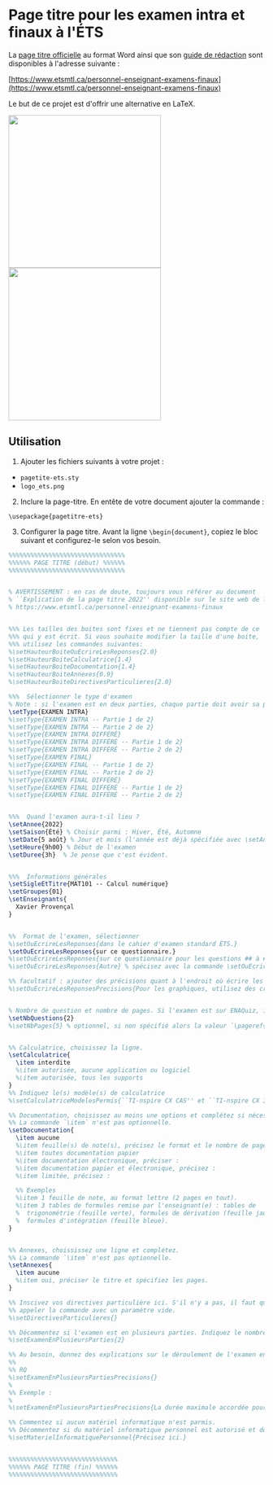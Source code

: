 # Page titre pour les examen intra et finaux à l'ÉTS


La [page titre officielle](https://www.etsmtl.ca/docs/personnel-enseignant-examens-finaux/documents/page-titre) au format Word ainsi que son [guide de rédaction](https://www.etsmtl.ca/docs/personnel-enseignant-examens-finaux/documents/Explications-de-la-page-titre) sont disponibles à l'adresse suivante :

[https://www.etsmtl.ca/personnel-enseignant-examens-finaux](https://www.etsmtl.ca/personnel-enseignant-examens-finaux)

Le but de ce projet est d'offrir une alternative en LaTeX.

<a href="https://dev.azure.com/xavierprovencal/f67f346b-d011-4c58-a5e3-73080b537fa2/_apis/git/repositories/ca7446aa-e78a-4093-b4e8-40e01ab5d3b6/items?path=/images/exemple_simple.png&versionDescriptor%5BversionOptions%5D=0&versionDescriptor%5BversionType%5D=0&versionDescriptor%5Bversion%5D=master&resolveLfs=true&%24format=octetStream&api-version=5.0&download=true"><img src="https://dev.azure.com/xavierprovencal/f67f346b-d011-4c58-a5e3-73080b537fa2/_apis/git/repositories/ca7446aa-e78a-4093-b4e8-40e01ab5d3b6/items?path=/images/exemple_simple.png&versionDescriptor%5BversionOptions%5D=0&versionDescriptor%5BversionType%5D=0&versionDescriptor%5Bversion%5D=master&resolveLfs=true&%24format=octetStream&api-version=5.0&download=true" width="300"/></a>
<a href="https://dev.azure.com/xavierprovencal/f67f346b-d011-4c58-a5e3-73080b537fa2/_apis/git/repositories/ca7446aa-e78a-4093-b4e8-40e01ab5d3b6/items?path=/images/exemple_complexe.png&versionDescriptor%5BversionOptions%5D=0&versionDescriptor%5BversionType%5D=0&versionDescriptor%5Bversion%5D=master&resolveLfs=true&%24format=octetStream&api-version=5.0&download=true"><img src="https://dev.azure.com/xavierprovencal/f67f346b-d011-4c58-a5e3-73080b537fa2/_apis/git/repositories/ca7446aa-e78a-4093-b4e8-40e01ab5d3b6/items?path=/images/exemple_complexe.png&versionDescriptor%5BversionOptions%5D=0&versionDescriptor%5BversionType%5D=0&versionDescriptor%5Bversion%5D=master&resolveLfs=true&%24format=octetStream&api-version=5.0&download=true" width="300"/></a>


## Utilisation

1. Ajouter les fichiers suivants à votre projet :
 - `pagetite-ets.sty`
 - `logo_ets.png`

2. Inclure la page-titre. En entête de votre document ajouter la commande :
```
\usepackage{pagetitre-ets}
```

3. Configurer la page titre. Avant la ligne `\begin{document}`, copiez le bloc
   suivant et configurez-le selon vos besoin.
```latex
%%%%%%%%%%%%%%%%%%%%%%%%%%%%%%%%
%%%%%% PAGE TITRE (début) %%%%%%
%%%%%%%%%%%%%%%%%%%%%%%%%%%%%%%%


% AVERTISSEMENT : en cas de doute, toujours vous référer au document
% ``Explication de la page titre 2022'' disponible sur le site web de l'ÉTS :
% https://www.etsmtl.ca/personnel-enseignant-examens-finaux


%%% Les tailles des boites sont fixes et ne tiennent pas compte de ce
%%% qui y est écrit. Si vous souhaite modifier la taille d'une boite, 
%%% utilisez les commandes suivantes:
%\setHauteurBoiteOuEcrireLesReponses{2.0}
%\setHauteurBoiteCalculatrice{1.4}
%\setHauteurBoiteDocumentation{1.4}
%\setHauteurBoiteAnnexes{0.9}
%\setHauteurBoiteDirectivesParticulieres{2.0}

%%%  Sélectionner le type d'examen
% Note : si l'examen est en deux parties, chaque partie doit avoir sa page titre.
\setType{EXAMEN INTRA}
%\setType{EXAMEN INTRA -- Partie 1 de 2}
%\setType{EXAMEN INTRA -- Partie 2 de 2}
%\setType{EXAMEN INTRA DIFFÉRÉ}
%\setType{EXAMEN INTRA DIFFÉRÉ -- Partie 1 de 2}
%\setType{EXAMEN INTRA DIFFÉRÉ -- Partie 2 de 2}
%\setType{EXAMEN FINAL}
%\setType{EXAMEN FINAL -- Partie 1 de 2}
%\setType{EXAMEN FINAL -- Partie 2 de 2}
%\setType{EXAMEN FINAL DIFFÉRÉ}
%\setType{EXAMEN FINAL DIFFÉRÉ -- Partie 1 de 2}
%\setType{EXAMEN FINAL DIFFÉRÉ -- Partie 2 de 2}


%%%  Quand l'examen aura-t-il lieu ?
\setAnnee{2022}
\setSaison{Été} % Choisir parmi : Hiver, Été, Automne
\setDate{5 août} % Jour et mois (l'année est déjà spécifiée avec \setAnnee)
\setHeure{9h00} % Début de l'examen
\setDuree{3h}  % Je pense que c'est évident.


%%%  Informations générales
\setSigleEtTitre{MAT101 -- Calcul numérique}
\setGroupes{01}
\setEnseignants{
  Xavier Provençal
}


%%  Format de l'examen, sélectionner
%\setOuEcrireLesReponses{dans le cahier d'examen standard ÉTS.}
\setOuEcrireLesReponses{sur ce questionnaire.}
%\setOuEcrireLesReponses{sur ce questionnaire pour les questions ## à ## et dans le cahier d'examen standard ÉTS pour les question ## à ##.}
%\setOuEcrireLesReponses{Autre} % spécisez avec la commande \setOuEcrireLesReponsesPrecisions

%% facultatif : ajouter des précisions quant à l'endroit où écrire les réponses
%\setOuEcrireLesReponsesPrecisions{Pour les graphiques, utilisez des crayons de couleur.}


% Nombre de question et nombre de pages. Si l'examen est sur ENAQuiz, il faut
\setNbQuestions{2}
%\setNbPages{5} % optionnel, si non spécifié alors la valeur `\pageref{LastPage}` est utilisée


%% Calculatrice, choisissez la ligne.
\setCalculatrice{
  \item interdite
  %\item autorisée, aucune application ou logiciel
  %\item autorisée, tous les supports
}
%% Indiquez le(s) modèle(s) de calculatrice
%\setCalculatriceModelesPermis{``TI-nspire CX CAS'' et ``TI-nspire CX II CAS''.}

%% Documentation, choisissez au moins une options et complétez si nécessaire.
%% La commande `\item` n'est pas optionnelle.
\setDocumentation{
  \item aucune
  %\item feuille(s) de note(s), précisez le format et le nombre de pages
  %\item toutes documentation papier
  %\item documentation électronique, préciser :
  %\item documentation papier et électronique, précisez :
  %\item limitée, précisez :

  %% Exemples 
  %\item 1 feuille de note, au format lettre (2 pages en tout).
  %\item 3 tables de formules remise par l'enseignant(e) : tables de
  %  trigonométrie (feuille verte), formules de dérivation (feuille jaune),
  %  formules d'intégration (feuille bleue).
}


%% Annexes, choississez une ligne et complétez.
%% La commande `\item` n'est pas optionnelle.
\setAnnexes{
  \item aucune
  %\item oui, préciser le titre et spécifiez les pages.
}

%% Inscivez vos directives particulière ici. S'il n'y a pas, il faut quand même
%% appeler la commande avec un paramètre vide.
%\setDirectivesParticulieres{}

%% Décommentez si l'examen est en plusieurs parties. Indiquez le nombre de parties en paramètre.
%\setExamenEnPlusieursParties{2}

%% Au besoin, donnez des explications sur le déroulement de l'examen en deux parties.
%%
%% RQ
%\setExamenEnPlusieursPartiesPrecisions{}
%
%% Exemple :
%
%\setExamenEnPlusieursPartiesPrecisions{La durée maximale accordée pour la première partie est de 50\% de la durée totale, soit 1h30 pour une personne étudiante ayant droit à 3h00.}

%% Commentez si aucun matériel informatique n'est parmis.
%% Décommentez si du matériel informatique personnel est autorisé et documentez.
%\setMaterielInformatiquePersonnel{Précisez ici.}


%%%%%%%%%%%%%%%%%%%%%%%%%%%%%%
%%%%%% PAGE TITRE (fin) %%%%%%
%%%%%%%%%%%%%%%%%%%%%%%%%%%%%%
```





